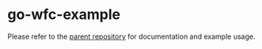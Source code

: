 # go-wfc-example

Please refer to the [parent repository](https://github.com/zfedoran/go-wfc) for documentation and example usage.
